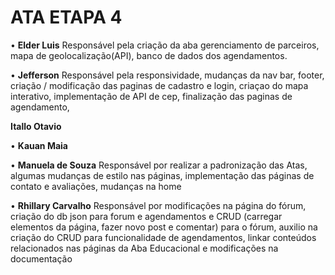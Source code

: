 # ATA ETAPA 4
• **Elder Luis**
Responsável pela criação da aba gerenciamento de parceiros, mapa de geolocalização(API), banco de dados dos agendamentos.

• **Jefferson**
Responsável pela responsividade, mudanças da nav bar, footer, criação / modificação das paginas de cadastro e login, criaçao do mapa interativo, implementação de API de cep, finalização das paginas de agendamento,

**Itallo Otavio**


• **Kauan Maia**


• **Manuela de Souza**
Responsável por realizar a padronização das Atas, algumas mudanças de estilo nas páginas, implementação das páginas de contato e avaliações, mudanças na home


• **Rhillary Carvalho**
Responsável por modificações na página do fórum, criação do db json para forum e agendamentos e CRUD (carregar elementos da página, fazer novo post e comentar) para o fórum, auxilio na criação do CRUD para funcionalidade de agendamentos, linkar conteúdos relacionados nas páginas da Aba Educacional e modificações na documentação

